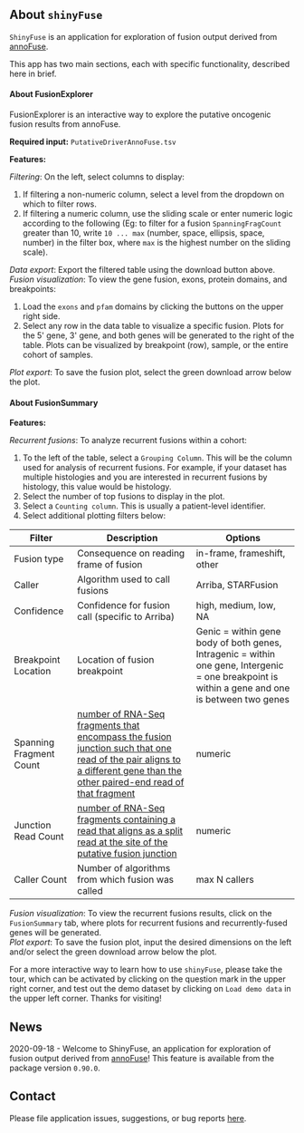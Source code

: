 ## About `shinyFuse`

`ShinyFuse` is an application for exploration of fusion output derived from [annoFuse](https://github.com/d3b-center/annoFuse).

This app has two main sections, each with specific functionality, described here in brief.

#### About FusionExplorer

FusionExplorer is an interactive way to explore the putative oncogenic fusion results from annoFuse. 

**Required input:** `PutativeDriverAnnoFuse.tsv`

**Features:** 

_Filtering_: On the left, select columns to display:

1. If filtering a non-numeric column, select a level from the dropdown on which to filter rows.
2. If filtering a numeric column, use the sliding scale or enter numeric logic according to the following (Eg: to filter for a fusion `SpanningFragCount` greater than 10, write `10 ... max` (number, space, ellipsis, space, number) in the filter box, where `max` is the highest number on the sliding scale). <br>

_Data export_: Export the filtered table using the download button above.<br>
_Fusion visualization_: To view the gene fusion, exons, protein domains, and breakpoints:

 1. Load the `exons` and `pfam` domains by clicking the buttons on the upper right side. 
 2. Select any row in the data table to visualize a specific fusion. Plots for the 5' gene, 3' gene, and both genes will be generated to the right of the table. Plots can be visualized by breakpoint (row), sample, or the entire cohort of samples.

_Plot export_: To save the fusion plot, select the green download arrow below the plot.

#### About FusionSummary

**Features:** 

_Recurrent fusions_: To analyze recurrent fusions within a cohort:

 1. To the left of the table, select a `Grouping Column`. This will be the column used for analysis of recurrent fusions. For example, if your dataset has multiple histologies and you are interested in recurrent fusions by histology, this value would be histology.
 2. Select the number of top fusions to display in the plot.
 3. Select a `Counting column`. This is usually a patient-level identifier.
 4. Select additional plotting filters below:
 
 | Filter                  | Description                                                                                                                                                                                                                     | Options                                                                                                                                           |
|-------------------------|---------------------------------------------------------------------------------------------------------------------------------------------------------------------------------------------------------------------------------|---------------------------------------------------------------------------------------------------------------------------------------------------|
| Fusion type             | Consequence on reading frame of fusion                                                                                                                                                                                          | in-frame, frameshift, other                                                                                                                       |
| Caller                  | Algorithm used to call fusions                                                                                                                                                                                                  | Arriba, STARFusion                                                                                                                                |
| Confidence              | Confidence for fusion call (specific to Arriba)                                                                                                                                                                                 | high, medium, low, NA                                                                                                                             |
| Breakpoint Location     | Location of fusion breakpoint                                                                                                                                                                                                   | Genic = within gene body of both genes, Intragenic = within one gene, Intergenic = one breakpoint is within a gene and one is between two genes |
| Spanning Fragment Count | [number of RNA-Seq fragments that encompass the fusion junction such that   one read of the pair aligns to a different gene than the other paired-end read of that fragment](https://github.com/STAR-Fusion/STAR-Fusion/wiki) | numeric                                                                                                                                           |
| Junction Read Count     | [number of RNA-Seq fragments containing a read that aligns as a split read at the site of the putative fusion junction](https://github.com/STAR-Fusion/STAR-Fusion/wiki)                                           | numeric                                                                                                                                           |
| Caller Count            | Number of algorithms from which fusion was called                                                                                                                                                                               | max N callers                                                                                                                                     |


_Fusion visualization_: To view the recurrent fusions results, click on the `FusionSummary` tab, where plots for recurrent fusions and recurrently-fused genes will be generated.<br>
_Plot export_: To save the fusion plot, input the desired dimensions on the left and/or select the green download arrow below the plot.

For a more interactive way to learn how to use `shinyFuse`, please take the tour, which can be activated by clicking on the question mark in the upper right corner, and test out the demo dataset by clicking on `Load demo data` in the upper left corner. 
Thanks for visiting!

## News

2020-09-18 - Welcome to ShinyFuse, an application for exploration of fusion output derived from [annoFuse](https://github.com/d3b-center/annoFuse)! This feature is available from the package version `0.90.0`.

## Contact

Please file application issues, suggestions, or bug reports [here](https://github.com/d3b-center/annoFuse/issues).
